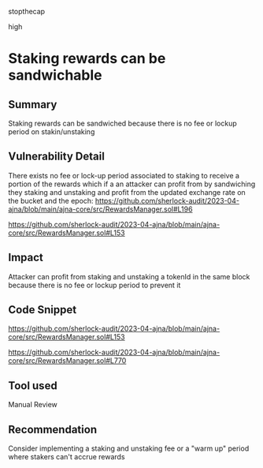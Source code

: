 stopthecap

high

# Staking rewards can be sandwichable

## Summary
Staking rewards can be sandwiched because there is no fee or lockup period on stakin/unstaking

## Vulnerability Detail
There exists no fee or lock-up period associated to staking to receive a portion of the rewards which if a an attacker can profit from by sandwiching they staking and unstaking and profit from the updated exchange rate on the bucket and the  epoch: 
https://github.com/sherlock-audit/2023-04-ajna/blob/main/ajna-core/src/RewardsManager.sol#L196

https://github.com/sherlock-audit/2023-04-ajna/blob/main/ajna-core/src/RewardsManager.sol#L153

## Impact
Attacker can profit from staking and unstaking a tokenId in the same block because there is no fee or lockup period to prevent it

## Code Snippet
https://github.com/sherlock-audit/2023-04-ajna/blob/main/ajna-core/src/RewardsManager.sol#L153

https://github.com/sherlock-audit/2023-04-ajna/blob/main/ajna-core/src/RewardsManager.sol#L770

## Tool used

Manual Review

## Recommendation
Consider implementing a staking and unstaking fee or a "warm up" period where stakers can't accrue rewards